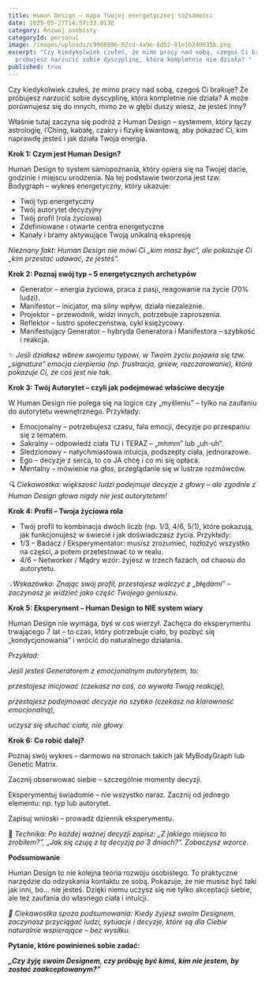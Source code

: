 ```yaml
---
title: Human Design – mapa Twojej energetycznej tożsamości
date: 2025-05-27T14:57:33.013Z
category: Rozwój osobisty
categoryId: personal
image: /images/uploads/c9908096-02cd-4a9e-8d52-81e1b240635b.png
excerpt: "Czy kiedykolwiek czułeś, że mimo pracy nad sobą, czegoś Ci brakuje? Że
  próbujesz narzucić sobie dyscyplinę, która kompletnie nie działa? "
published: true
---
```

Czy kiedykolwiek czułeś, że mimo pracy nad sobą, czegoś Ci brakuje? Że próbujesz narzucić sobie dyscyplinę, która kompletnie nie działa? A może porównujesz się do innych, mimo że w głębi duszy wiesz, że jesteś inny?

Właśnie tutaj zaczyna się podróż z Human Design – systemem, który łączy astrologię, I’Ching, kabałę, czakry i fizykę kwantową, aby pokazać Ci, kim naprawdę jesteś i jak działa Twoja energia.

**Krok 1: Czym jest Human Design?**

Human Design to system samopoznania, który opiera się na Twojej dacie, godzinie i miejscu urodzenia. Na tej podstawie tworzona jest tzw. Bodygraph – wykres energetyczny, który ukazuje:

* Twój typ energetyczny
* Twój autorytet decyzyjny
* Twój profil (rola życiowa)
* Zdefiniowane i otwarte centra energetyczne
* Kanały i bramy aktywujące Twoją unikalną ekspresję

*Nieznany fakt: Human Design nie mówi Ci „kim masz być”, ale pokazuje Ci „kim przestać udawać, że jesteś”.*

**Krok 2: Poznaj swój typ – 5 energetycznych archetypów**

* Generator – energia życiowa, praca z pasji, reagowanie na życie (70% ludzi).
* Manifestor – inicjator, ma silny wpływ, działa niezależnie.
* Projektor – przewodnik, widzi innych, potrzebuje zaproszenia.
* Reflektor – lustro społeczeństwa, cykl księżycowy.
* Manifestujący Generator – hybryda Generatora i Manifestora – szybkość i reakcja.

*✨ Jeśli działasz wbrew swojemu typowi, w Twoim życiu pojawia się tzw. „signature” emocja cierpienia (np. frustracja, gniew, rozczarowanie), która pokazuje Ci, że coś jest nie tak.*

**Krok 3: Twój Autorytet – czyli jak podejmować właściwe decyzje**

W Human Design nie polega się na logice czy „myśleniu” – tylko na zaufaniu do autorytetu wewnętrznego. Przykłady:

* Emocjonalny – potrzebujesz czasu, fala emocji, decyzje po przespaniu się z tematem.
* Sakralny – odpowiedź ciała TU i TERAZ – „mhmm” lub „uh-uh”.
* Śledzionowy – natychmiastowa intuicja, podszepty ciała, jednorazowe.
* Ego – decyzje z serca, to co JA chcę i co mi się opłaca.
* Mentalny – mówienie na głos, przeglądanie się w lustrze rozmówców.

*🔍 Ciekawostka: większość ludzi podejmuje decyzje z głowy – ale zgodnie z Human Design głowa nigdy nie jest autorytetem!*

**Krok 4: Profil – Twoja życiowa rola**

* Twój profil to kombinacja dwóch liczb (np. 1/3, 4/6, 5/1), które pokazują, jak funkcjonujesz w świecie i jak doświadczasz życia. Przykłady:
* 1/3 – Badacz / Eksperymentator: musisz zrozumieć, rozłożyć wszystko na części, a potem przetestować to w realu.
* 4/6 – Networker / Mądry wzór: żyjesz w trzech fazach, od chaosu do autorytetu.

*💡Wskazówka: Znając swój profil, przestajesz walczyć z „błędami” – zaczynasz je widzieć jako część Twojego geniuszu.*

**Krok 5: Eksperyment – Human Design to NIE system wiary**

Human Design nie wymaga, byś w coś wierzył. Zachęca do eksperymentu trwającego 7 lat – to czas, który potrzebuje ciało, by pozbyć się „kondycjonowania” i wrócić do naturalnego działania.

*Przykład:*

*Jeśli jesteś Generatorem z emocjonalnym autorytetem, to:*

*przestajesz inicjować (czekasz na coś, co wywoła Twoją reakcję),*

*przestajesz podejmować decyzje na szybko (czekasz na klarowność emocjonalną),*

*uczysz się słuchać ciała, nie głowy.*

**Krok 6: Co robić dalej?**

Poznaj swój wykres – darmowo na stronach takich jak MyBodyGraph lub Genetic Matrix.

Zacznij obserwować siebie – szczególnie momenty decyzji.

Eksperymentuj świadomie – nie wszystko naraz. Zacznij od jednego elementu: np. typ lub autorytet.

Zapisuj wnioski – prowadź dziennik eksperymentu.

🧠 *Technika: Po każdej ważnej decyzji zapisz: „Z jakiego miejsca to zrobiłem?”, „Jak się czuję z tą decyzją po 3 dniach?”. Zobaczysz wzorce.*

**Podsumowanie**

Human Design to nie kolejna teoria rozwoju osobistego. To praktyczne narzędzie do odzyskania kontaktu ze sobą. Pokazuje, że nie musisz być taki jak inni, bo… nie jesteś. Dzięki niemu uczysz się nie tylko akceptacji siebie, ale też zaufania do własnego ciała i intuicji.

*🔮 Ciekawostka spoza podsumowania: Kiedy żyjesz swoim Designem, zaczynasz przyciągać ludzi, sytuacje i decyzje, które są dla Ciebie naturalnie wspierające – bez wysiłku.*

**Pytanie, które powinieneś sobie zadać:**

***„Czy żyję swoim Designem, czy próbuję być kimś, kim nie jestem, by zostać zaakceptowanym?”***
